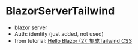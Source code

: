 ﻿# BlazorServerTailwind

- blazor server
- Auth: identity (just added, not used)
- from tutorial: [Hello Blazor (2): 集成Tailwind CSS](https://mp.weixin.qq.com/s/UirQUYmB4lWIEnI6zZbpng)
